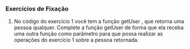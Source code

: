 ### Exercícios de Fixação


1. No código do exercício 1 você tem a função getUser , que retorna uma pessoa qualquer. Complete a função getUser de forma que ela receba uma outra função como parâmetro para que possa realizar as operações do exercício 1 sobre a pessoa retornada.